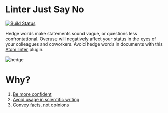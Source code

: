 # Linter Just Say No

[![Build Status](https://travis-ci.org/lexicalunit/linter-just-say-no.svg?branch=master)](https://travis-ci.org/lexicalunit/linter-just-say-no)

Hedge words make statements sound vague, or questions less confrontational. Overuse will negatively affect your status in the eyes of your colleagues and coworkers. Avoid hedge words in documents with this [Atom linter](https://atom.io/packages/linter) plugin.

![hedge](https://cloud.githubusercontent.com/assets/1903876/8438901/461129e6-1f2e-11e5-828f-4b88e1ffffc1.png)

# Why?

1. [Be more confident](http://women2.com/2014/02/17/just-say/)
1. [Avoid usage in scientific writing](http://www.biomedicaleditor.com/hedging.html)
1. [Convey facts, not opinions](http://expertedge.aje.com/2013/01/22/editing-tip-of-the-week-avoiding-multiple-hedge-terms/)
